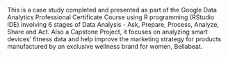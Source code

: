This is a case study completed and presented as part of the Google Data Analytics Professional Certificate Course using R programming (RStudio IDE) involving 6 stages of Data Analysis - Ask, Prepare, Process, Analyze, Share and Act. Also a Capstone Project, it focuses on analyzing smart devices’ fitness data and help improve the marketing strategy for products manufactured by an exclusive wellness brand for women, Bellabeat.
